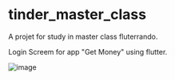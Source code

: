 # tinder_master_class

A projet for study in master class fluterrando.

Login Screem for app "Get Money" using flutter.


![image](https://user-images.githubusercontent.com/6286170/194981045-10e48643-43e6-4137-84ea-42b4053ada8b.png)
